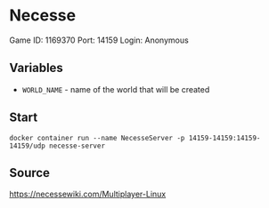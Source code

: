 # Necesse
Game ID: 1169370
Port: 14159
Login: Anonymous

## Variables
- ``WORLD_NAME`` - name of the world that will be created

## Start
```
docker container run --name NecesseServer -p 14159-14159:14159-14159/udp necesse-server
```

## Source
https://necessewiki.com/Multiplayer-Linux
